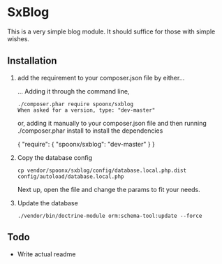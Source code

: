# SxBlog

This is a very simple blog module. It should suffice for those with simple wishes.

Installation
-------------
1. add the requirement to your composer.json file by either...

    ... Adding it through the command line,

    ```
    ./composer.phar require spoonx/sxblog
    When asked for a version, type: "dev-master"
    ```

    or, adding it manually to your composer.json file and then running ./composer.phar install to install the dependencies

    {
        "require": {
            "spoonx/sxblog": "dev-master"
        }
    }

2. Copy the database config

    `cp vendor/spoonx/sxblog/config/database.local.php.dist config/autoload/database.local.php`

    Next up, open the file and change the params to fit your needs.

3. Update the database

    `./vendor/bin/doctrine-module orm:schema-tool:update --force`

Todo
--------
* Write actual readme
